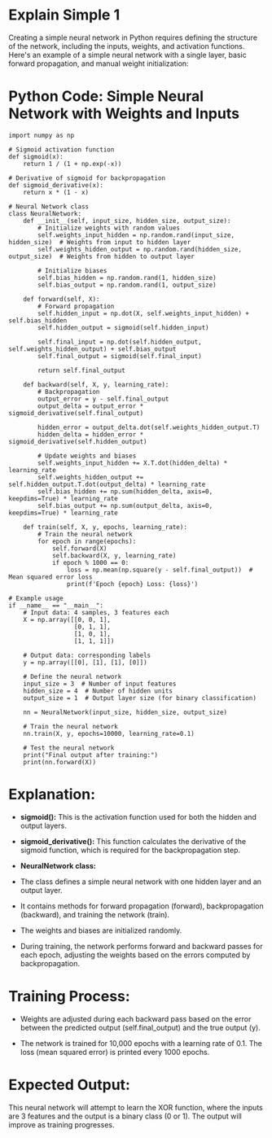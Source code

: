 # Explain Simple 1

Creating a simple neural network in Python requires defining the structure of the network, including the inputs, weights, and activation functions. Here's an example of a simple neural network with a single layer, basic forward propagation, and manual weight initialization:

# Python Code: Simple Neural Network with Weights and Inputs
```
import numpy as np

# Sigmoid activation function
def sigmoid(x):
    return 1 / (1 + np.exp(-x))

# Derivative of sigmoid for backpropagation
def sigmoid_derivative(x):
    return x * (1 - x)

# Neural Network class
class NeuralNetwork:
    def __init__(self, input_size, hidden_size, output_size):
        # Initialize weights with random values
        self.weights_input_hidden = np.random.rand(input_size, hidden_size)  # Weights from input to hidden layer
        self.weights_hidden_output = np.random.rand(hidden_size, output_size)  # Weights from hidden to output layer

        # Initialize biases
        self.bias_hidden = np.random.rand(1, hidden_size)
        self.bias_output = np.random.rand(1, output_size)

    def forward(self, X):
        # Forward propagation
        self.hidden_input = np.dot(X, self.weights_input_hidden) + self.bias_hidden
        self.hidden_output = sigmoid(self.hidden_input)
        
        self.final_input = np.dot(self.hidden_output, self.weights_hidden_output) + self.bias_output
        self.final_output = sigmoid(self.final_input)

        return self.final_output

    def backward(self, X, y, learning_rate):
        # Backpropagation
        output_error = y - self.final_output
        output_delta = output_error * sigmoid_derivative(self.final_output)

        hidden_error = output_delta.dot(self.weights_hidden_output.T)
        hidden_delta = hidden_error * sigmoid_derivative(self.hidden_output)

        # Update weights and biases
        self.weights_input_hidden += X.T.dot(hidden_delta) * learning_rate
        self.weights_hidden_output += self.hidden_output.T.dot(output_delta) * learning_rate
        self.bias_hidden += np.sum(hidden_delta, axis=0, keepdims=True) * learning_rate
        self.bias_output += np.sum(output_delta, axis=0, keepdims=True) * learning_rate

    def train(self, X, y, epochs, learning_rate):
        # Train the neural network
        for epoch in range(epochs):
            self.forward(X)
            self.backward(X, y, learning_rate)
            if epoch % 1000 == 0:
                loss = np.mean(np.square(y - self.final_output))  # Mean squared error loss
                print(f'Epoch {epoch} Loss: {loss}')

# Example usage
if __name__ == "__main__":
    # Input data: 4 samples, 3 features each
    X = np.array([[0, 0, 1],
                  [0, 1, 1],
                  [1, 0, 1],
                  [1, 1, 1]])

    # Output data: corresponding labels
    y = np.array([[0], [1], [1], [0]])

    # Define the neural network
    input_size = 3  # Number of input features
    hidden_size = 4  # Number of hidden units
    output_size = 1  # Output layer size (for binary classification)

    nn = NeuralNetwork(input_size, hidden_size, output_size)

    # Train the neural network
    nn.train(X, y, epochs=10000, learning_rate=0.1)

    # Test the neural network
    print("Final output after training:")
    print(nn.forward(X))

```
# Explanation:
* **sigmoid():** This is the activation function used for both the hidden and output layers.

* **sigmoid_derivative():** This function calculates the derivative of the sigmoid function, which is required for the backpropagation step.

* **NeuralNetwork class:**

* The class defines a simple neural network with one hidden layer and an output layer.

* It contains methods for forward propagation (forward), backpropagation (backward), and training the network (train).

* The weights and biases are initialized randomly.

* During training, the network performs forward and backward passes for each epoch, adjusting the weights based on the errors computed by backpropagation.

# Training Process:
* Weights are adjusted during each backward pass based on the error between the predicted output (self.final_output) and the true output (y).

* The network is trained for 10,000 epochs with a learning rate of 0.1. The loss (mean squared error) is printed every 1000 epochs.

# Expected Output:
This neural network will attempt to learn the XOR function, where the inputs are 3 features and the output is a binary class (0 or 1). The output will improve as training progresses.